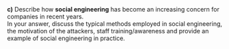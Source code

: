 <div bis_skin_checked="1">
  <strong>c)</strong> Describe how 
  <strong>social engineering</strong> has become an increasing concern for companies in recent years.
  <br> In your answer, discuss the typical methods employed in social engineering,
  <br> the motivation of the attackers, staff training/awareness and provide an
  <br> example of social engineering in practice.
  <br>
  <br>
  <br>
 </div>
